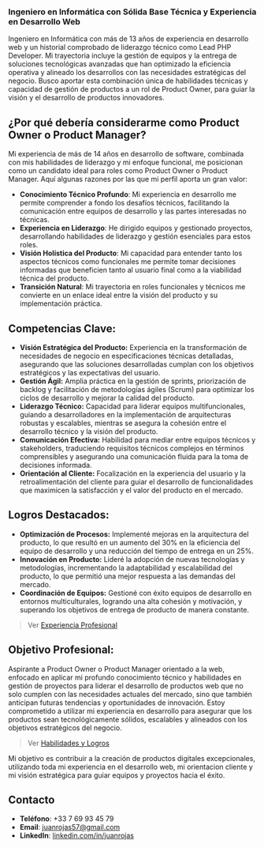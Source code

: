 ### **Ingeniero en Informática con Sólida Base Técnica y Experiencia en Desarrollo Web**

Ingeniero en Informática con más de 13 años de experiencia en desarrollo web y un historial comprobado de liderazgo técnico como Lead PHP Developer. Mi trayectoria incluye la gestión de equipos y la entrega de soluciones tecnológicas avanzadas que han optimizado la eficiencia operativa y alineado los desarrollos con las necesidades estratégicas del negocio. Busco aportar esta combinación única de habilidades técnicas y capacidad de gestión de productos a un rol de Product Owner, para guiar la visión y el desarrollo de productos innovadores.

## ¿Por qué debería considerarme como Product Owner o Product Manager?

Mi experiencia de más de 14 años en desarrollo de software, combinada con mis habilidades de liderazgo y mi enfoque funcional, me posicionan como un candidato ideal para roles como Product Owner o Product Manager. Aquí algunas razones por las que mi perfil aporta un gran valor:

- **Conocimiento Técnico Profundo**: Mi experiencia en desarrollo me permite comprender a fondo los desafíos técnicos, facilitando la comunicación entre equipos de desarrollo y las partes interesadas no técnicas.
- **Experiencia en Liderazgo**: He dirigido equipos y gestionado proyectos, desarrollando habilidades de liderazgo y gestión esenciales para estos roles.
- **Visión Holística del Producto**: Mi capacidad para entender tanto los aspectos técnicos como funcionales me permite tomar decisiones informadas que beneficien tanto al usuario final como a la viabilidad técnica del producto.
- **Transición Natural**: Mi trayectoria en roles funcionales y técnicos me convierte en un enlace ideal entre la visión del producto y su implementación práctica.


## **Competencias Clave:**
- **Visión Estratégica del Producto:** Experiencia en la transformación de necesidades de negocio en especificaciones técnicas detalladas, asegurando que las soluciones desarrolladas cumplan con los objetivos estratégicos y las expectativas del usuario.
- **Gestión Ágil:** Amplia práctica en la gestión de sprints, priorización de backlog y facilitación de metodologías ágiles (Scrum) para optimizar los ciclos de desarrollo y mejorar la calidad del producto.
- **Liderazgo Técnico:** Capacidad para liderar equipos multifuncionales, guiando a desarrolladores en la implementación de arquitecturas robustas y escalables, mientras se asegura la cohesión entre el desarrollo técnico y la visión del producto.
- **Comunicación Efectiva:** Habilidad para mediar entre equipos técnicos y stakeholders, traduciendo requisitos técnicos complejos en términos comprensibles y asegurando una comunicación fluida para la toma de decisiones informada.
- **Orientación al Cliente:** Focalización en la experiencia del usuario y la retroalimentación del cliente para guiar el desarrollo de funcionalidades que maximicen la satisfacción y el valor del producto en el mercado.

## **Logros Destacados:**
- **Optimización de Procesos:** Implementé mejoras en la arquitectura del producto, lo que resultó en un aumento del 30% en la eficiencia del equipo de desarrollo y una reducción del tiempo de entrega en un 25%.
- **Innovación en Producto:** Lideré la adopción de nuevas tecnologías y metodologías, incrementando la adaptabilidad y escalabilidad del producto, lo que permitió una mejor respuesta a las demandas del mercado.
- **Coordinación de Equipos:** Gestioné con éxito equipos de desarrollo en entornos multiculturales, logrando una alta cohesión y motivación, y superando los objetivos de entrega de producto de manera constante.

>Ver [Experiencia Profesional](https://github.com/IngJuanRojas/about-me-Es/blob/main/ProfessionalExperience.md)

## **Objetivo Profesional:**
Aspirante a Product Owner o Product Manager orientado a la web, enfocado en aplicar mi profundo conocimiento técnico y habilidades en gestión de proyectos para liderar el desarrollo de productos web que no solo cumplen con las necesidades actuales del mercado, sino que también anticipan futuras tendencias y oportunidades de innovación. Estoy comprometido a utilizar mi experiencia en desarrollo para asegurar que los productos sean tecnológicamente sólidos, escalables y alineados con los objetivos estratégicos del negocio.

>Ver [Habilidades y Logros](https://github.com/IngJuanRojas/about-me-Es/blob/main/Capabilities.md)

Mi objetivo es contribuir a la creación de productos digitales excepcionales, utilizando toda mi experiencia en el desarrollo web, mi orientacion cliente y mi visión estratégica para guiar equipos y proyectos hacia el éxito.

## **Contacto**

- **Teléfono**: +33 7 69 93 45 79
- **Email**: [juanrojas57@gmail.com](mailto:juanrojas57@gmail.com)
- **LinkedIn**: [linkedin.com/in/juanrojas](https://www.linkedin.com/in/juanrojas)
